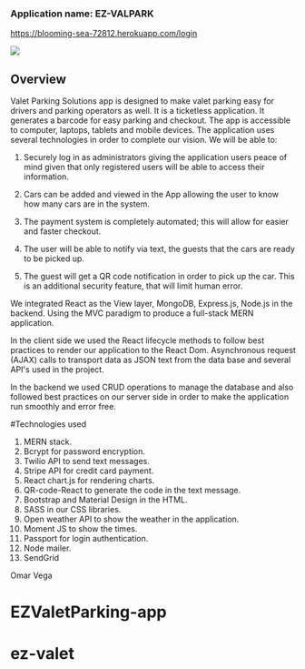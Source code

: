 ### Application name: EZ-VALPARK

https://blooming-sea-72812.herokuapp.com/login

![](githubreadme.PNG)

## Overview

Valet Parking Solutions app is designed to make valet parking easy for drivers and parking operators as well. It is a ticketless application. It generates a barcode for easy parking and checkout. The app is accessible to computer, laptops, tablets and mobile devices. The application uses several technologies in order to complete our vision. We will be able to:

1. Securely log in as administrators giving the application users peace of mind given that only registered users will be able to access their information.

2. Cars can be added and viewed in the App allowing the user to know how many cars are in the system.

3. The payment system is completely automated; this will allow for easier and faster checkout.

4. The user will be able to notify via text, the guests that the cars are ready to be picked up.

5. The guest will get a QR code notification in order to pick up the car. This is an additional security feature, that will limit human error.

We integrated React as the View layer, MongoDB, Express.js, Node.js in the backend. Using the MVC paradigm to produce a full-stack MERN application.

In the client side we used the React lifecycle methods to follow best practices to render our application to the React Dom. Asynchronous request (AJAX) calls to transport data as JSON text from the data base and several API's used in the project.

In the backend we used CRUD operations to manage the database and also followed best practices on our server side in order to make the application run smoothly and error free.

#Technologies used

1. MERN stack.
2. Bcrypt for password encryption.
3. Twilio API to send text messages.
4. Stripe API for credit card payment.
5. React chart.js for rendering charts.
6. QR-code-React to generate the code in the text message.
7. Bootstrap and Material Design in the HTML.
8. SASS in our CSS libraries.
9. Open weather API to show the weather in the application.
10. Moment JS to show the times.
11. Passport for login authentication.
12. Node mailer.
13. SendGrid

Omar Vega

# EZValetParking-app

# ez-valet

